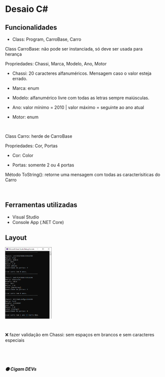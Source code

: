 # Desaio C#

## Funcionalidades
- Class: Program, CarroBase, Carro

Class CarroBase: não pode ser instanciada, só deve ser usada para herança

Propriedades: Chassi, Marca, Modelo, Ano, Motor

- Chassi: 20 caracteres alfanuméricos. Mensagem caso o valor esteja errado.

- Marca: enum

- Modelo: alfanumérico livre com todas as letras sempre maiúsculas.

- Ano: valor mínimo = 2010 | valor máximo = seguinte ao ano atual 

- Motor: enum

<br>

Class Carro: herde de CarroBase

Propriedades: Cor, Portas

- Cor: Color

- Portas: somente 2 ou 4 portas

Método ToString(): retorne uma mensagem com todas as caracterísiticas do Carro

<br>

## Ferramentas utilizadas
- Visual Studio
- Console App (.NET Core)

## Layout
<p width="100%">
<img width="30%" src="https://github.com/ifYanneelse/DesafioCSharp/blob/dde920cc3ffe7788af40c397723abb0cbe2db515/img/imprimir.png"> 
</p>

#
:x: fazer validação em Chassi: sem espaços em brancos e sem caracteres especiais
#
<br>

##### :orange_circle: Cigam DEVs
